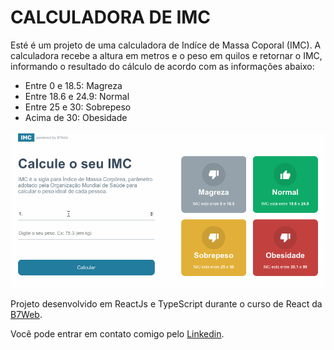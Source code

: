 # CALCULADORA DE IMC

Esté é um projeto de uma calculadora de Indíce de Massa Coporal (IMC).
A calculadora recebe a altura em metros e o peso em quilos e retornar o IMC, informando o resultado do cálculo de acordo com as informações abaixo:

* Entre 0 e 18.5: Magreza
* Entre 18.6 e 24.9: Normal
* Entre 25 e 30: Sobrepeso
* Acima de 30: Obesidade

![Gif Calculadora IMC](./readme_img/calculadoraImc.gif)

Projeto desenvolvido em ReactJs e TypeScript durante o curso de React da [B7Web](https://b7web.com.br).



Você pode entrar em contato comigo pelo [Linkedin](https://www.linkedin.com/in/seileremerson/).
 